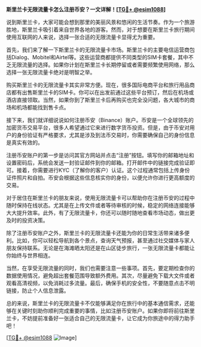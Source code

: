 **斯里兰卡无限流量卡怎么注册币安？一文详解！[[TG💪+ @esim1088](https://t.me/s/esim1088)]**

说到斯里兰卡，大家可能会想到那里的美丽风景和悠闲的生活节奏。作为一个旅游胜地，斯里兰卡吸引着来自世界各地的游客。然而，对于想要在斯里兰卡旅行期间使用互联网的人来说，选择一张合适的无限流量卡显得尤为重要。

首先，我们来了解一下斯里兰卡的无限流量卡市场。斯里兰卡的主要电信运营商包括Dialog、Mobitel和Airtel等。这些运营商都提供不同类型的SIM卡套餐，其中不乏无限流量的选择。如果你计划在斯里兰卡长期停留或者需要频繁使用网络，那么选择一张无限流量卡绝对是明智之举。

购买斯里兰卡的无限流量卡其实非常方便。现在，很多国际电商平台和旅行用品商店都有出售斯里兰卡的SIM卡。你可以在出发前通过这些平台预订，然后在机场或酒店直接领取。当然，如果你到了斯里兰卡后再购买也完全没问题，各大城市的商场和机场都能找到售卡点。

接下来，我们就详细说说如何注册币安（Binance）账户。币安是一个全球领先的加密货币交易平台，很多人希望通过它来进行数字货币投资。但是，由于币安对用户的身份验证有严格要求，尤其是涉及到法币交易时，你需要确保自己的身份信息是真实有效的。

注册币安账户的第一步是访问其官方网站并点击“注册”按钮。填写你的邮箱地址和设置密码后，系统会发送一封验证邮件到你的邮箱。打开邮件中的链接完成验证即可。接着，你需要进行KYC（了解你的客户）认证。这个过程通常包括上传身份证件照片和自拍。币安会根据这些信息核实你的身份，以便允许你进行更高额度的交易。

对于居住在斯里兰卡的朋友来说，使用无限流量卡可以帮助你在注册币安的过程中随时保持在线状态。尤其是在上传文件或者等待审核的时候，稳定的网络连接能够大大提升效率。此外，有了无限流量卡，你还可以随时随地查看市场动态，做出更及时的投资决策。

除了注册币安账户之外，斯里兰卡的无限流量卡还能为你的日常生活带来诸多便利。比如，你可以轻松导航到各个景点，查询天气预报，甚至通过社交媒体与家人朋友保持联系。无论是在海滩晒太阳还是在山区徒步旅行，一张无限流量卡都能让你始终与世界相连。

当然，在享受无限流量的同时，我们也需要注意一些事项。首先，要定期检查你的数据使用情况，避免超出套餐范围导致额外费用。其次，尽量避免下载大文件或者观看高清视频，以免消耗过多流量。最后，确保手机的安全性，不要随意点击不明链接，防止个人信息泄露。

总的来说，斯里兰卡的无限流量卡不仅能够满足你在旅行中的基本通信需求，还能够在关键时刻助你顺利完成重要的事情，比如注册币安账户。如果你即将前往斯里兰卡，不妨提前准备好一张适合自己的无限流量卡，让它成为你旅途中的得力助手吧！

[[TG💪+ @esim1088](https://t.me/s/esim1088) ![Image](https://i.postimg.cc/4NQfJmqS/Snipaste-2025-05-13-00-14-12.png)]